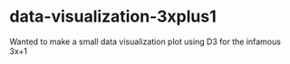 # data-visualization-3xplus1
Wanted to make a small data visualization plot using D3 for the infamous 3x+1
